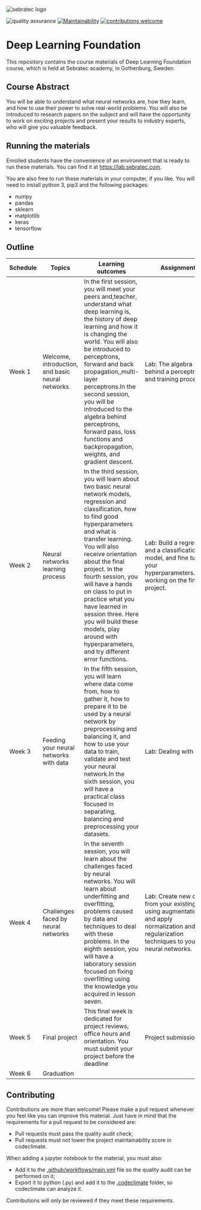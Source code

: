 ![sebratec logo](https://user-images.githubusercontent.com/20716798/74448368-1ea07e80-4e7b-11ea-9e73-5c29ad328fc0.png)

![quality assurance](https://github.com/sebratec-academy/deep-learning-foundation/workflows/quality%20assurance/badge.svg)
[![Maintainability](https://api.codeclimate.com/v1/badges/7e97ab607e16fb5e575c/maintainability)](https://codeclimate.com/github/sebratec-academy/deep-learning-foundation/maintainability)
[![contributions welcome](https://img.shields.io/badge/contributions-welcome-brightgreen.svg?style=flat)](https://github.com/sebratec-academy/deep-learning-foundation/issues)

# Deep Learning Foundation

This repository contains the course materials of Deep Learning Foundation course, which is held at Sebratec academy, in Gothenburg, Sweden.

## Course Abstract

You will be able to understand what neural networks are, how they learn, and how to use their power to solve real-world problems. You will also be introduced to research papers on the subject and will have the opportunity to work on exciting projects and present your results to industry experts, who will give you valuable feedback.

## Running the materials

Enrolled students have the convenience of an environment that is ready to run these materials. You can find it at https://lab.sebratec.com.

You are also free to run these materials in your computer, if you like. You will need to install python 3, pip3 and the following packages:

- numpy
- pandas
- sklearn
- matplotlib
- keras
- tensorflow

## Outline 

| Schedule                                    | Topics                                           | Learning outcomes                                                                                                                                                                                                                                                                                                                                                                                                                                            | Assignment                                                                                                                                      |
|---------------------------------------------|--------------------------------------------------|--------------------------------------------------------------------------------------------------------------------------------------------------------------------------------------------------------------------------------------------------------------------------------------------------------------------------------------------------------------------------------------------------------------------------------------------------------------|-------------------------------------------------------------------------------------------------------------------------------------------------|
| Week 1             | Welcome, introduction, and basic neural networks | In the first session, you will meet your peers and,teacher, understand what deep learning is, the history of deep learning and how it is changing the world. You will also be introduced to perceptrons, forward and back propagation,,multi-layer perceptrons.In the second session, you will be introduced to the algebra behind perceptrons, forward pass, loss functions and backpropagation, weights, and gradient descent.                             | Lab: The algebra behind a perceptron and training process.                                                                                      |
| Week 2            | Neural networks learning process                 | In the third session, you will learn about two basic neural network models, regression and classification, how to find good hyperparameters and what is transfer learning. You will also receive orientation about the final project. In the fourth session, you will have a hands on class to put in practice what you have learned in session three. Here you will build these models, play around with hyperparameters, and try different error functions. | Lab: Build a regression and a classification model, and fine tune your hyperparameters.Begin working on the final project.                      |
| Week 3           | Feeding your neural networks with data           | In the fifth session, you will learn where data come from, how to gather it, how to prepare it to be used by a neural network by preprocessing and balancing it, and how to use your data to train, validate and test your neural network.In the sixth session, you will have a practical class focused in separating, balancing and preprocessing your datasets.                                                                                            | Lab: Dealing with data                                                                                                                          |
| Week 4           | Challenges faced by neural networks              | In the seventh session, you will learn about the challenges faced by neural networks. You will learn about underfitting and overfitting, problems caused by data and techniques to deal with these problems. In the eighth session, you will have a laboratory session focused on fixing overfitting using the knowledge you acquired in lesson seven.                                                                                                        | Lab: Create new data from your existing data using augmentation, and apply normalization and regularization techniques to your neural networks. |
| Week 5 | Final project                                    | This final week is dedicated for project reviews, office hours and orientation. You must submit your project before the deadline                                                                                                                                                                                                                                                                                                                             | Project submission                                                                                                                              |
| Week 6                    | Graduation                                       |                                                                                                                                                                                                                                                                                                                                                                                                                                                              |                                                                                                                                                 |


## Contributing
Contributions are more than welcome! Please make a pull request whenever you feel like you can improve this material. Just have in mind that the requirements for a pull request to be considered are:

- Pull requests must pass the quality audit check;
- Pull requests must not lower the project maintainability score in codeclimate.

When adding a jupyter notebook to the material, you must also:

- Add it to the [.github/workflows/main.yml](https://github.com/sebratec/deep-learning-foundation/blob/master/.github/workflows/main.yml) file so the quality audit can be performed on it;
- Export it to python (.py) and add it to the [.codeclimate](https://github.com/sebratec/deep-learning-foundation/tree/master/.codeclimate) folder, so codeclimate can analyze it.

Contributions will only be reviewed if they meet these requirements.
